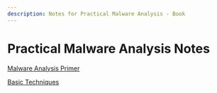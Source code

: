 ```yaml
---
description: Notes for Practical Malware Analysis - Book
---
```


# Practical Malware Analysis Notes

[Malware Analysis Primer](malware-analysis-primer.md)

[Basic Techniques](basic-techniques.md)
